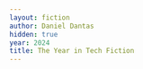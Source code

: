 ```yaml
---
layout: fiction
author: Daniel Dantas
hidden: true
year: 2024
title: The Year in Tech Fiction
---
```

